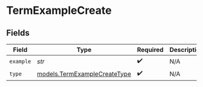 # TermExampleCreate


## Fields

| Field                                                              | Type                                                               | Required                                                           | Description                                                        |
| ------------------------------------------------------------------ | ------------------------------------------------------------------ | ------------------------------------------------------------------ | ------------------------------------------------------------------ |
| `example`                                                          | *str*                                                              | :heavy_check_mark:                                                 | N/A                                                                |
| `type`                                                             | [models.TermExampleCreateType](../models/termexamplecreatetype.md) | :heavy_check_mark:                                                 | N/A                                                                |